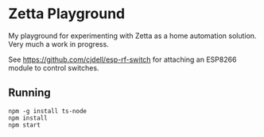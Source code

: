 Zetta Playground
================

My playground for experimenting with Zetta as a home automation solution. Very much a work in progress.

See https://github.com/cjdell/esp-rf-switch for attaching an ESP8266 module to control switches.

Running
-------

    npm -g install ts-node
    npm install
    npm start
